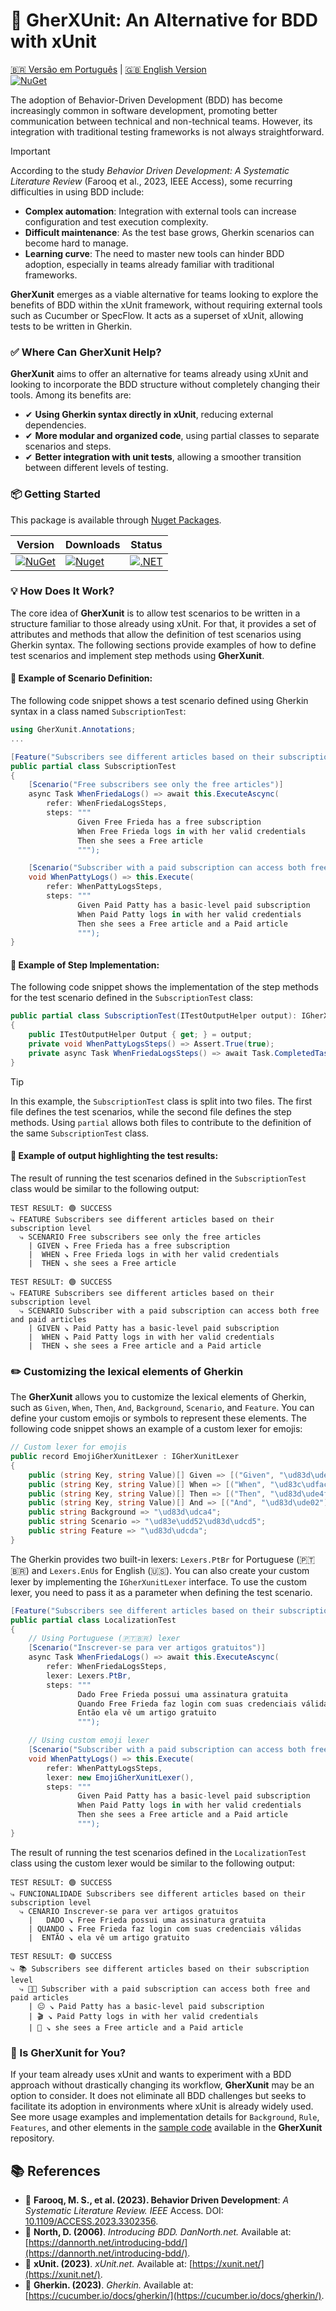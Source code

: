 # 🚀 GherXUnit: An Alternative for BDD with xUnit
[🇧🇷 Versão em Português](README_PTBR.md) | [🇬🇧 English Version](README.md)  
[![NuGet](https://img.shields.io/nuget/v/GherXunit.svg)](https://www.nuget.org/packages/GherXunit)

The adoption of Behavior-Driven Development (BDD) has become increasingly common in software development, promoting better communication between technical and non-technical teams. However, its integration with traditional testing frameworks is not always straightforward.

> [!IMPORTANT]  
> According to the study *Behavior Driven Development: A Systematic Literature Review* (Farooq et al., 2023, IEEE Access), some recurring difficulties in using BDD include:
> - **Complex automation**: Integration with external tools can increase configuration and test execution complexity.
> - **Difficult maintenance**: As the test base grows, Gherkin scenarios can become hard to manage.
> - **Learning curve**: The need to master new tools can hinder BDD adoption, especially in teams already familiar with traditional frameworks.

**GherXunit** emerges as a viable alternative for teams looking to explore the benefits of BDD within the xUnit framework, without requiring external tools such as Cucumber or SpecFlow. It acts as a superset of xUnit, allowing tests to be written in Gherkin.

### ✅ Where Can GherXunit Help?

**GherXunit** aims to offer an alternative for teams already using xUnit and looking to incorporate the BDD structure without completely changing their tools. Among its benefits are:

- ✔ **Using Gherkin syntax directly in xUnit**, reducing external dependencies.
- ✔ **More modular and organized code**, using partial classes to separate scenarios and steps.
- ✔ **Better integration with unit tests**, allowing a smoother transition between different levels of testing.

### 📦 Getting Started

This package is available through [Nuget Packages](https://www.nuget.org/packages/GherXunit/).

| Version                                                                                        | Downloads | Status |  
|------------------------------------------------------------------------------------------------| ----- |----- |
| [![NuGet](https://img.shields.io/nuget/v/GherXunit.svg)](https://www.nuget.org/packages/GherXunit) | [![Nuget](https://img.shields.io/nuget/dt/GherXunit.svg)](https://www.nuget.org/packages/GherXunit) | [![.NET](https://github.com/emergingcode/gherxunit/actions/workflows/dotnet.yml/badge.svg)](https://github.com/emergingcode/gherxunit/actions/workflows/dotnet.yml) |


### 💡 How Does It Work?

The core idea of **GherXunit** is to allow test scenarios to be written in a structure familiar to those already using xUnit.
For that, it provides a set of attributes and methods that allow the definition of test scenarios using Gherkin syntax.
The following sections provide examples of how to define test scenarios and implement step methods using **GherXunit**.

#### 📌 Example of Scenario Definition:
The following code snippet shows a test scenario defined using Gherkin syntax in a class named `SubscriptionTest`:

```csharp
using GherXunit.Annotations;
...

[Feature("Subscribers see different articles based on their subscription level")]
public partial class SubscriptionTest
{
    [Scenario("Free subscribers see only the free articles")]
    async Task WhenFriedaLogs() => await this.ExecuteAscync(
        refer: WhenFriedaLogsSteps,
        steps: """
               Given Free Frieda has a free subscription
               When Free Frieda logs in with her valid credentials
               Then she sees a Free article
               """);

    [Scenario("Subscriber with a paid subscription can access both free and paid articles")]
    void WhenPattyLogs() => this.Execute(
        refer: WhenPattyLogsSteps,
        steps: """
               Given Paid Patty has a basic-level paid subscription
               When Paid Patty logs in with her valid credentials
               Then she sees a Free article and a Paid article
               """);
}
```

#### 📌 Example of Step Implementation:
The following code snippet shows the implementation of the step methods for the test scenario defined in the `SubscriptionTest` class:
```csharp
public partial class SubscriptionTest(ITestOutputHelper output): IGherXunit
{
    public ITestOutputHelper Output { get; } = output;
    private void WhenPattyLogsSteps() => Assert.True(true);
    private async Task WhenFriedaLogsSteps() => await Task.CompletedTask;
}
```

> [!TIP]  
> In this example, the `SubscriptionTest` class is split into two files. The first file defines the test scenarios, while the second file defines the step methods. Using `partial` allows both files to contribute to the definition of the same `SubscriptionTest` class.

#### 📌 Example of output highlighting the test results:
The result of running the test scenarios defined in the `SubscriptionTest` class would be similar to the following output:
```gherkindotnet
TEST RESULT: 🟢 SUCCESS
⤷ FEATURE Subscribers see different articles based on their subscription level
  ⤷ SCENARIO Free subscribers see only the free articles
    | GIVEN ↘ Free Frieda has a free subscription
    |  WHEN ↘ Free Frieda logs in with her valid credentials
    |  THEN ↘ she sees a Free article

TEST RESULT: 🟢 SUCCESS
⤷ FEATURE Subscribers see different articles based on their subscription level
  ⤷ SCENARIO Subscriber with a paid subscription can access both free and paid articles
    | GIVEN ↘ Paid Patty has a basic-level paid subscription
    |  WHEN ↘ Paid Patty logs in with her valid credentials
    |  THEN ↘ she sees a Free article and a Paid article
```

### ✏️ Customizing the lexical elements of Gherkin

The **GherXunit** allows you to customize the lexical elements of Gherkin, such as `Given`, `When`, `Then`, `And`, `Background`, `Scenario`, and `Feature`. 
You can define your custom emojis or symbols to represent these elements. The following code snippet shows an example of a custom lexer for emojis:
```csharp
// Custom lexer for emojis
public record EmojiGherXunitLexer : IGherXunitLexer
{
    public (string Key, string Value)[] Given => [("Given", "\ud83d\ude10")];
    public (string Key, string Value)[] When => [("When", "\ud83c\udfac")];
    public (string Key, string Value)[] Then => [("Then", "\ud83d\ude4f")];
    public (string Key, string Value)[] And => [("And", "\ud83d\ude02")];
    public string Background => "\ud83d\udca4";
    public string Scenario => "\ud83e\udd52\ud83d\udcd5";
    public string Feature => "\ud83d\udcda";
}
```
The Gherkin provides two built-in lexers: `Lexers.PtBr` for Portuguese (🇵🇹🇧🇷) and `Lexers.EnUs` for English (🇺🇸). 
You can also create your custom lexer by implementing the `IGherXunitLexer` interface. To use the custom lexer, 
you need to pass it as a parameter when defining the test scenario.

```csharp
[Feature("Subscribers see different articles based on their subscription level")]
public partial class LocalizationTest
{
    // Using Portuguese (🇵🇹🇧🇷) lexer
    [Scenario("Inscrever-se para ver artigos gratuitos")]
    async Task WhenFriedaLogs() => await this.ExecuteAscync(
        refer: WhenFriedaLogsSteps,
        lexer: Lexers.PtBr,
        steps: """
               Dado Free Frieda possui uma assinatura gratuita
               Quando Free Frieda faz login com suas credenciais válidas
               Então ela vê um artigo gratuito
               """);

    // Using custom emoji lexer
    [Scenario("Subscriber with a paid subscription can access both free and paid articles")]
    void WhenPattyLogs() => this.Execute(
        refer: WhenPattyLogsSteps,
        lexer: new EmojiGherXunitLexer(),
        steps: """
               Given Paid Patty has a basic-level paid subscription
               When Paid Patty logs in with her valid credentials
               Then she sees a Free article and a Paid article
               """);
}
```
The result of running the test scenarios defined in the `LocalizationTest` class using the custom lexer would be similar to the following output:
```gherkindotnet
TEST RESULT: 🟢 SUCCESS
⤷ FUNCIONALIDADE Subscribers see different articles based on their subscription level
  ⤷ CENARIO Inscrever-se para ver artigos gratuitos
    |   DADO ↘ Free Frieda possui uma assinatura gratuita
    | QUANDO ↘ Free Frieda faz login com suas credenciais válidas
    |  ENTÃO ↘ ela vê um artigo gratuito
    
TEST RESULT: 🟢 SUCCESS
⤷ 📚 Subscribers see different articles based on their subscription level
  ⤷ 🥒📕 Subscriber with a paid subscription can access both free and paid articles
    | 😐 ↘ Paid Patty has a basic-level paid subscription
    | 🎬 ↘ Paid Patty logs in with her valid credentials
    | 🙏 ↘ she sees a Free article and a Paid article    
```

### 🔎 Is GherXunit for You?
If your team already uses xUnit and wants to experiment with a BDD approach without drastically changing its workflow, **GherXunit** may be an option to consider. It does not eliminate all BDD challenges but seeks to facilitate its adoption in environments where xUnit is already widely used.
See more usage examples and implementation details for `Background`, `Rule`, `Features`, and other elements in the [sample code](/src/base/GherXunit.Core/Samples) available in the **GherXunit** repository.


## 📚 References

- 📖 **Farooq, M. S., et al. (2023). Behavior Driven Development**: *A Systematic Literature Review. IEEE* Access. DOI: [10.1109/ACCESS.2023.3302356](https://doi.org/10.1109/ACCESS.2023.3302356).
- 📖 **North, D. (2006)**. *Introducing BDD. DanNorth.net.* Available at: [https://dannorth.net/introducing-bdd/](https://dannorth.net/introducing-bdd/).
- 📖 **xUnit. (2023)**. *xUnit.net.* Available at: [https://xunit.net/](https://xunit.net/).
- 📖 **Gherkin. (2023)**. *Gherkin.* Available at: [https://cucumber.io/docs/gherkin/](https://cucumber.io/docs/gherkin/).
